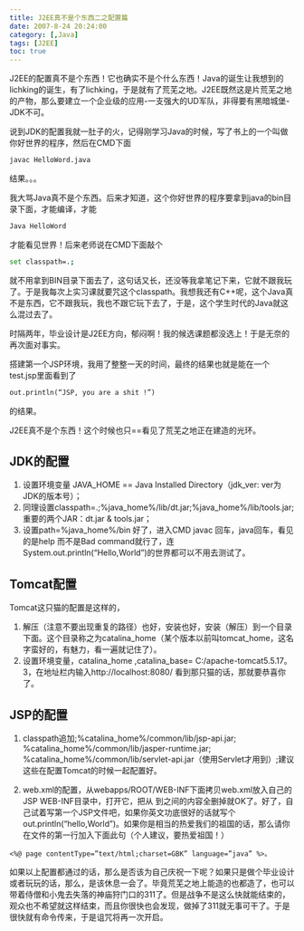 ```yaml
---
title: J2EE真不是个东西二之配置篇
date: 2007-8-24 20:24:00
category: [,Java]
tags: [J2EE]
toc: true
---
```


J2EE的配置真不是个东西！它也确实不是个什么东西！Java的诞生让我想到的lichking的诞生，有了lichking，于是就有了荒芜之地。J2EE既然这是片荒芜之地的产物，那么要建立一个企业级的应用-一支强大的UD军队，非得要有黑暗城堡-JDK不可。

说到JDK的配置我就一肚子的火，记得刚学习Java的时候，写了书上的一个叫做你好世界的程序，然后在CMD下面

```bash
javac HelloWord.java
```

结果。。。

我大骂Java真不是个东西。后来才知道，这个你好世界的程序要拿到java的bin目录下面，才能编译，才能
```sh 
Java HelloWord
```
才能看见世界！后来老师说在CMD下面敲个

```bash
set classpath=.;
```
就不用拿到BIN目录下面去了，这句话又长，还没等我拿笔记下来，它就不跟我玩了。于是我每次上实习课就要咒这个classpath。我想我还有C++呢，这个Java真不是东西，它不跟我玩，我也不跟它玩下去了，于是，这个学生时代的Java就这么混过去了。

时隔两年，毕业设计是J2EE方向，郁闷啊！我的候选课题都没选上！于是无奈的再次面对事实。
 
搭建第一个JSP环境，我用了整整一天的时间，最终的结果也就是能在一个test.jsp里面看到了

```jsp
out.println(“JSP, you are a shit !”)
```
的结果。

J2EE真不是个东西！这个时候也只==看见了荒芜之地正在建造的光环。 

## JDK的配置
1. 设置环境变量
JAVA_HOME == Java Installed Directory（jdk_ver: ver为JDK的版本号）；
2. 同理设置classpath=.;%java_home%/lib/dt.jar;%java_home%/lib/tools.jar;  
   重要的两个JAR：dt.jar & tools.jar；
3. 设置path=%java_home%/bin 
好了，进入CMD javac 回车，java回车，看见的是help 而不是Bad command就行了，连System.out.println(“Hello,World”)的世界都可以不用去测试了。

## Tomcat配置
Tomcat这只猫的配置是这样的，
1. 解压（注意不要出现重复的路径）也好，安装也好，安装（解压）到一个目录下面。这个目录称之为catalina_home（某个版本以前叫tomcat_home，这名字蛮好的，有魅力，看一遍就记住了）。
2. 设置环境变量，catalina_home ,catalina_base= C:/apache-tomcat5.5.17。3，在地址栏内输入http://localhost:8080/
看到那只猫的话，那就要恭喜你了。
 
        
## JSP的配置
1. classpath追加;%catalina_home%/common/lib/jsp-api.jar; %catalina_home%/common/lib/jasper-runtime.jar; %catalina_home%/common/lib/servlet-api.jar（使用Servlet才用到）;建议这些在配置Tomcat的时候一起配置好。

2. web.xml的配置，从webapps/ROOT/WEB-INF下面拷贝web.xml放入自己的JSP WEB-INF目录中，打开它，把从<web-app> 到</web-app>之间的内容全删掉就OK了。好了，自己试着写第一个JSP文件吧，如果你英文功底很好的话就写个out.println(“hello,World”)。如果你是相当的热爱我们的祖国的话，那么请你在文件的第一行加入下面此句（个人建议，要热爱祖国！）
```htmlbars
<%@ page contentType=”text/html;charset=GBK” language=”java” %>。
```
如果以上配置都通过的话，那么是否该为自己庆祝一下呢？如果只是做个毕业设计或者玩玩的话，那么，是该休息一会了。毕竟荒芜之地上能造的也都造了，也可以带着侍僧和小鬼去失落的神庙狩门口的311了。但是战争不是这么快就能结束的，观众也不希望就这样结束，而且你很快也会发现，做掉了311就无事可干了。于是很快就有命令传来，于是诅咒将再一次开启。
